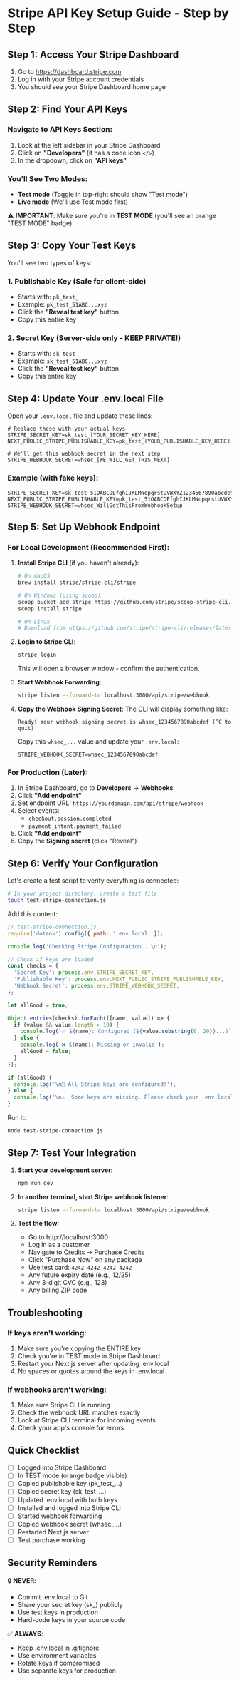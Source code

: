 # Stripe API Key Setup Guide - Step by Step

## Step 1: Access Your Stripe Dashboard

1. Go to https://dashboard.stripe.com
2. Log in with your Stripe account credentials
3. You should see your Stripe Dashboard home page

## Step 2: Find Your API Keys

### Navigate to API Keys Section:
1. Look at the left sidebar in your Stripe Dashboard
2. Click on **"Developers"** (it has a code icon `</>`)
3. In the dropdown, click on **"API keys"**

### You'll See Two Modes:
- **Test mode** (Toggle in top-right should show "Test mode")
- **Live mode** (We'll use Test mode first)

⚠️ **IMPORTANT**: Make sure you're in **TEST MODE** (you'll see an orange "TEST MODE" badge)

## Step 3: Copy Your Test Keys

You'll see two types of keys:

### 1. Publishable Key (Safe for client-side)
- Starts with: `pk_test_`
- Example: `pk_test_51ABC...xyz`
- Click the **"Reveal test key"** button
- Copy this entire key

### 2. Secret Key (Server-side only - KEEP PRIVATE!)
- Starts with: `sk_test_`
- Example: `sk_test_51ABC...xyz`
- Click the **"Reveal test key"** button
- Copy this entire key

## Step 4: Update Your .env.local File

Open your `.env.local` file and update these lines:

```env
# Replace these with your actual keys
STRIPE_SECRET_KEY=sk_test_[YOUR_SECRET_KEY_HERE]
NEXT_PUBLIC_STRIPE_PUBLISHABLE_KEY=pk_test_[YOUR_PUBLISHABLE_KEY_HERE]

# We'll get this webhook secret in the next step
STRIPE_WEBHOOK_SECRET=whsec_[WE_WILL_GET_THIS_NEXT]
```

### Example (with fake keys):
```env
STRIPE_SECRET_KEY=sk_test_51OABCDEfghIJKLMNopqrstUVWXYZ1234567890abcdefghijklmnop
NEXT_PUBLIC_STRIPE_PUBLISHABLE_KEY=pk_test_51OABCDEfghIJKLMNopqrstUVWXYZ1234567890
STRIPE_WEBHOOK_SECRET=whsec_WillGetThisFromWebhookSetup
```

## Step 5: Set Up Webhook Endpoint

### For Local Development (Recommended First):

1. **Install Stripe CLI** (if you haven't already):
   ```bash
   # On macOS
   brew install stripe/stripe-cli/stripe
   
   # On Windows (using scoop)
   scoop bucket add stripe https://github.com/stripe/scoop-stripe-cli.git
   scoop install stripe
   
   # On Linux
   # Download from https://github.com/stripe/stripe-cli/releases/latest
   ```

2. **Login to Stripe CLI**:
   ```bash
   stripe login
   ```
   This will open a browser window - confirm the authentication.

3. **Start Webhook Forwarding**:
   ```bash
   stripe listen --forward-to localhost:3000/api/stripe/webhook
   ```

4. **Copy the Webhook Signing Secret**:
   The CLI will display something like:
   ```
   Ready! Your webhook signing secret is whsec_1234567890abcdef (^C to quit)
   ```
   
   Copy this `whsec_...` value and update your `.env.local`:
   ```env
   STRIPE_WEBHOOK_SECRET=whsec_1234567890abcdef
   ```

### For Production (Later):

1. In Stripe Dashboard, go to **Developers** → **Webhooks**
2. Click **"Add endpoint"**
3. Set endpoint URL: `https://yourdomain.com/api/stripe/webhook`
4. Select events:
   - `checkout.session.completed`
   - `payment_intent.payment_failed`
5. Click **"Add endpoint"**
6. Copy the **Signing secret** (click "Reveal")

## Step 6: Verify Your Configuration

Let's create a test script to verify everything is connected:

```bash
# In your project directory, create a test file
touch test-stripe-connection.js
```

Add this content:
```javascript
// test-stripe-connection.js
require('dotenv').config({ path: '.env.local' });

console.log('Checking Stripe Configuration...\n');

// Check if keys are loaded
const checks = {
  'Secret Key': process.env.STRIPE_SECRET_KEY,
  'Publishable Key': process.env.NEXT_PUBLIC_STRIPE_PUBLISHABLE_KEY,
  'Webhook Secret': process.env.STRIPE_WEBHOOK_SECRET,
};

let allGood = true;

Object.entries(checks).forEach(([name, value]) => {
  if (value && value.length > 10) {
    console.log(`✅ ${name}: Configured (${value.substring(0, 20)}...)`);
  } else {
    console.log(`❌ ${name}: Missing or invalid`);
    allGood = false;
  }
});

if (allGood) {
  console.log('\n🎉 All Stripe keys are configured!');
} else {
  console.log('\n⚠️  Some keys are missing. Please check your .env.local file.');
}
```

Run it:
```bash
node test-stripe-connection.js
```

## Step 7: Test Your Integration

1. **Start your development server**:
   ```bash
   npm run dev
   ```

2. **In another terminal, start Stripe webhook listener**:
   ```bash
   stripe listen --forward-to localhost:3000/api/stripe/webhook
   ```

3. **Test the flow**:
   - Go to http://localhost:3000
   - Log in as a customer
   - Navigate to Credits → Purchase Credits
   - Click "Purchase Now" on any package
   - Use test card: `4242 4242 4242 4242`
   - Any future expiry date (e.g., 12/25)
   - Any 3-digit CVC (e.g., 123)
   - Any billing ZIP code

## Troubleshooting

### If keys aren't working:
1. Make sure you're copying the ENTIRE key
2. Check you're in TEST mode in Stripe Dashboard
3. Restart your Next.js server after updating .env.local
4. No spaces or quotes around the keys in .env.local

### If webhooks aren't working:
1. Make sure Stripe CLI is running
2. Check the webhook URL matches exactly
3. Look at Stripe CLI terminal for incoming events
4. Check your app's console for errors

## Quick Checklist

- [ ] Logged into Stripe Dashboard
- [ ] In TEST mode (orange badge visible)
- [ ] Copied publishable key (pk_test_...)
- [ ] Copied secret key (sk_test_...)
- [ ] Updated .env.local with both keys
- [ ] Installed and logged into Stripe CLI
- [ ] Started webhook forwarding
- [ ] Copied webhook secret (whsec_...)
- [ ] Restarted Next.js server
- [ ] Test purchase working

## Security Reminders

🔒 **NEVER**:
- Commit .env.local to Git
- Share your secret key (sk_) publicly
- Use test keys in production
- Hard-code keys in your source code

✅ **ALWAYS**:
- Keep .env.local in .gitignore
- Use environment variables
- Rotate keys if compromised
- Use separate keys for production